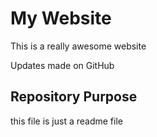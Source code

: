 # My Website

This is a really awesome website

Updates made on GitHub

## Repository Purpose

this file is just a readme file
